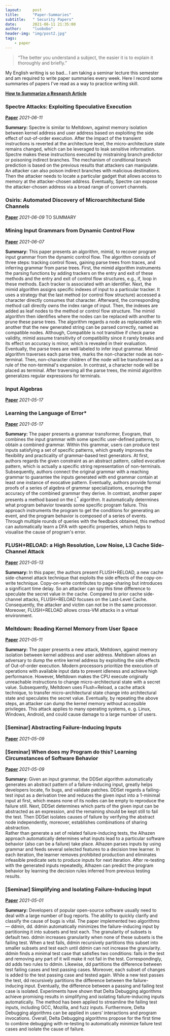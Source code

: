 ```yaml
---
layout:     post
title:      "Paper-Summaries"
subtitle:   " Security Papers"
date:       2021-06-11 21:35:00
author:     "luobobo"
header-img: "img/post2.jpg"
tags:
    - paper
---
```


> “The better you understand a subject, the easier it is to explain it thoroughly and briefly.”

My English writing is so bad... I am taking a seminar lecture this semester and am required to write paper summaries every week. Here I record some summaries of papers I've read as a way to practice writing skill.

[**How to Summarize a Research Article**](https://writingcenter.uconn.edu/wp-content/uploads/sites/593/2014/06/How_to_Summarize_a_Research_Article1.pdf)


### Spectre Attacks: Exploiting Speculative Execution
[**Paper**](https://spectreattack.com/spectre.pdf)  *2021-06-11*

**Summary:**
 Spectre is similar to Meltdown, against memory isolation between kernel address and user address based on exploiting the side effect of out-of-order execution. After the impact of the transient instructions is reverted at the architecture level, the micro-architecture state remains changed, which can be leveraged to leak sensitive information. Spectre makes these instructions executed by mistraining branch predictor or poisoning indirect branches. The mechanism of conditional branch prediction is based on the previous results that attackers can manipulate. An attacker can also poison indirect branches with malicious destinations. Then the attacker needs to locate a particular gadget that allows access to memory at the attacker-chosen address. Eventually, Spectre can expose the attacker-chosen address via a broad range of convert channels.


### Osiris: Automated Discovery of Microarchitectural Side Channels
[**Paper**](https://publications.cispa.saarland/3431/1/main.pdf) *2021-06-09*
TO SUMMARY 


### Mining Input Grammars from Dynamic Control Flow
[**Paper**](https://publications.cispa.saarland/3101/1/fse2020-mimid.pdf)  *2021-06-07*

**Summary:**
 This paper presents an algorithm, mimid, to recover program input grammar from the dynamic control flow. The algorithm consists of three steps: tracking control flows, gaining parse trees from traces, and inferring grammar from parse trees. First, the mimid algorithm instruments the parsing functions by adding trackers on the entry and exit of these methods and the entry and exit of control flow structures, e.g., if, loop in these methods. Each tracker is associated with an identifier. Next, the mimid algorithm assigns specific indexes of input to a particular tracker. It uses a strategy that the last method (or control flow structure) accessed a character directly consumes that character. Afterward, the corresponding method call directly owns the index range of input. Then, the indexes are added as leaf nodes to the method or control flow structure. The mimid algorithm then identifies where the nodes can be replaced with another to prune these parse trees. The algorithm regards a node as replaceable with another that the new generated string can be parsed correctly, named as compatible nodes. Although, Compatible is not transitive if check parse validity, mimid assume transitivity of compatibility since it rarely breaks and its effect on accuracy is minor, which is revealed in their evaluation. Eventually, the parse trees are well labeled to infer input grammar. Mimid algorithm traverses each parse tree, marks the non-character node as non-terminal. Then, non-character children of the node will be transformed as a rule of the non-terminal's expansion. In contrast, a character node will be placed as terminal. After traversing all the parse trees, the mimid algorithm generalizes regular expressions for terminals.

### Input Algebras
[**Paper**](https://publications.cispa.saarland/3208/7/gopinath2021input.pdf)  *2021-05-17*

### Learning the Language of Error*
[**Paper**](http://www.cprover.org/learning-errors/learning-the-language-of-error-including-a-proof-supplement.pdf)  *2021-05-17*

**Summary:**
 The paper presents a grammar transformer, Evogram, that combines the input grammar with some specific user-defined patterns, to obtain a combined grammar. 
Within this grammar, users can produce test inputs satisfying a set of specific patterns, which greatly improves the flexibility and practicality of grammar-based test generators.
At first, authors regards the given constraint as an abstract pattern, called evocative pattern, which is actually a specific string representation of non-terminals. Subsequently, authors connect the original grammar with a reaching grammar to guarantee the inputs generated with end grammar contain at least one instance of evocative pattern. Eventually, authors provide formal proofs of a series of algebra of grammar specializations, ensuring the accuracy of the combined grammar they derive.
In contrast, another paper presents a method based on the $L^*$ algorithm.
It automatically determines what program behavior towards some specific program failure.
This approach instruments the program to get the conditions for generating an event, and the program behavior is composed of a series of events.
Through multiple rounds of queries with the feedback obtained, this method can automatically learn a DFA with specific properties, which helps to visualise the cause of program's error.


### FLUSH+RELOAD: a High Resolution, Low Noise, L3 Cache Side-Channel Attack
[**Paper**](https://eprint.iacr.org/2013/448.pdf)  *2021-05-13*

**Summary:**
 In this paper, the authors present FLUSH+RELOAD, a new cache side-channel attack technique that exploits the side effects of the copy-on-write technique. 
Copy-on-write contributes to page-sharing but introduces a significant time delay. So an attacker can spy this time difference to speculate the secret value in the cache. 
Compared to prior cache side-channel attacks, FLUSH+RELOAD focuses on the Last-Level Cache.
Consequently, the attacker and victim can not be in the same processor. Moreover, FLUSH+RELOAD allows cross-VM attacks in a virtual environment.


### Meltdown: Reading Kernel Memory from User Space
[**Paper**](https://meltdownattack.com/meltdown.pdf)  *2021-05-11*

**Summary:**
 The paper presents a new attack, Meltdown, against memory isolation between kernel address and user address.
Meltdown allows an adversary to dump the entire kernel address by exploiting the side effects of Out-of-order execution.
Modern processors prioritize the execution of operations with available input data to prevent idleness and achieve high performance. 
However, Meltdown makes the CPU execute originally unreachable instructions to change micro-architectural state with a secret value. 
Subsequently, Meltdown uses Flush+Reload, a cache attack technique, to transfer micro-architectural state change into architectural state and speculates the secret value.
Eventually, by repeating the above steps, an attacker can dump the kernel memory without accessible privileges.
This attack applies to many operating systems,  e. g. Linux, Windows, Android, and could cause damage to a large number of users.


### [Seminar] Abstracting Failure-Inducing Inputs
[**Paper**](https://publications.cispa.saarland/3103/7/issta2020-language-of-failure.pdf)  *2021-05-09*

### [Seminar] When does my Program do this? Learning Circumstances of Software Behavior
[**Paper**](https://publications.cispa.saarland/3107/7/fse2020-alhazen.pdf)  *2021-05-09*

**Summary:**
 Given an input grammar, the DDSet algorithm automatically generates an abstract pattern of a failure-inducing input, greatly helps developers locate, fix bugs, and validate patches.
DDSet regards a failing-test input as a derivation tree and reduces the given input into a 1-minimal input at first, which means none of its nodes can be empty to reproduce the failure still. Next, DDSet determines which parts of the given input can be abstracted as an expression, and the remaining should be kept still to fail the test. Then DDSet isolates causes of failure by verifying the abstract node independently, moreover, establishes combinations of sharing abstraction.   
Rather than generate a set of related failure-inducing tests, the Alhazen approach automatically determines what inputs lead to a particular software behavior (also can be a failure) take place. Alhazen parses inputs by using grammar and feeds several selected features to a decision tree learner. In each iteration, the learner removes prohibited production and eliminates infeasible predicate sets to produce inputs for next iteration.
After re-testing with the generated inputs repeatedly, Alhazen can predict the program behavior by learning the decision rules inferred from previous testing results.


### [Seminar] Simplifying and Isolating Failure-Inducing Input
[**Paper**](https://hiper.cis.udel.edu/lp/lib/exe/fetch.php/courses/other-delta-zellertse.pdf)  *2021-05-01*

**Summary:**
 Developers of popular open-source software usually need to deal with a large number of bug reports. The ability to quickly clarify and classify the cause of bugs is vital. 
The paper implemented two algorithms — ddmin, dd. ddmin automatically minimizes the failure-inducing input by partitioning it into subsets and test each. The granularity of subsets is default two. ddmin increases granularity when none of these subsets is the failing test. When a test fails, ddmin recursively partitions this subset into smaller subsets and test each until ddmin can not increase the granularity. ddmin finds a minimal test case that satisfies two conditions: fails in the test and removing any part of it will make it not fail in the test. Correspondingly, dd adds two rules to ddmin. Likewise, dd partitions the difference between test failing cases and test passing cases. Moreover, each subset of changes is added to the test passing case and tested again. While a new test passes the test, dd recursively partitions the difference between the failure-inducing input. Eventually, the difference between a passing and failing test case is isolated. 
Experiments have shown that Delta Debugging algorithms achieve promising results in simplifying and isolating failure-inducing inputs automatically. The method has been applied to streamline the failing test inputs, including GCC, Mozilla, and fuzz inputs. Furthermore, Delta Debugging algorithms can be applied in users’ interactions and program invocations. 
Overall, Delta Debugging algorithms propose for the first time to combine debugging with re-testing to automatically minimize failure test cases and isolate the cause of failure.